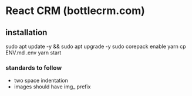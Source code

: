 # React CRM (bottlecrm.com)

## installation
sudo apt update -y && sudo apt upgrade -y
sudo corepack enable
yarn
cp ENV.md .env
yarn start

### standards to follow
* two space indentation
* images should have img_ prefix
